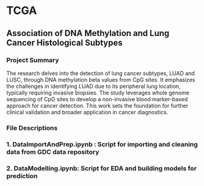 # TCGA
## Association of DNA Methylation and Lung Cancer Histological Subtypes

### Project Summary
The research delves into the detection of lung cancer subtypes, LUAD and LUSC, through DNA methylation beta values from CpG sites. It emphasizes the challenges in identifying LUAD due to its peripheral lung location, typically requiring invasive biopsies. The study leverages whole genome sequencing of CpG sites to develop a non-invasive blood marker-based approach for cancer detection. This work sets the foundation for further clinical validation and broader application in cancer diagnostics.

### File Descriptions

### 1. DataImportAndPrep.ipynb : Script for importing and cleaning data from GDC data repository
### 2. DataModelling.ipynb: Script for EDA and building models for prediction
